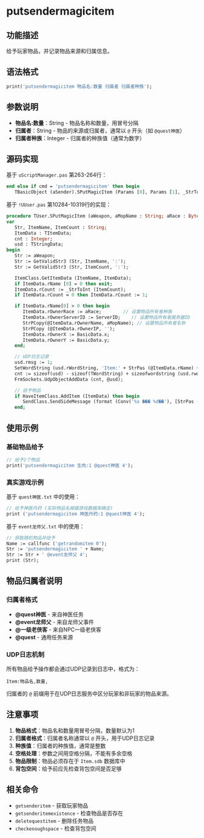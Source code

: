 # putsendermagicitem

## 功能描述
给予玩家物品，并记录物品来源和归属信息。

## 语法格式
```pascal
print('putsendermagicitem 物品名:数量 归属者 归属者种族');
```

## 参数说明
- **物品名:数量**：String - 物品名称和数量，用冒号分隔
- **归属者**：String - 物品的来源或归属者，通常以 `@` 开头（如 `@quest神医`）
- **归属者种族**：Integer - 归属者的种族值（通常为数字）

## 源码实现
基于 `uScriptManager.pas` 第263-264行：

```pascal
end else if cmd = 'putsendermagicitem' then begin
   TBasicObject (aSender).SPutMagicItem (Params [0], Params [1], _StrToInt (Params [2]));
```

基于 `!UUser.pas` 第10284-10319行的实现：

```pascal
procedure TUser.SPutMagicItem (aWeapon, aMopName : String; aRace : Byte);
var
   Str, ItemName, ItemCount : String;
   ItemData : TItemData;
   cnt : Integer;
   usd : TStringData;
begin
   Str := aWeapon;
   Str := GetValidStr3 (Str, ItemName, ':');
   Str := GetValidStr3 (Str, ItemCount, ':');

   ItemClass.GetItemData (ItemName, ItemData);
   if ItemData.rName [0] = 0 then exit;
   ItemData.rCount := _StrToInt (ItemCount);
   if ItemData.rCount = 0 then ItemData.rCount := 1;

   if ItemData.rName[0] > 0 then begin
      ItemData.rOwnerRace := aRace;        // 设置物品所有者种族
      ItemData.rOwnerServerID := ServerID;    // 设置物品所有者服务器ID
      StrPCopy(@ItemData.rOwnerName, aMopName); // 设置物品所有者名称
      StrPCopy (@ItemData.rOwnerIP, '');
      ItemData.rOwnerX := BasicData.x;
      ItemData.rOwnerY := BasicData.y;
   end;

   // UDP日志记录
   usd.rmsg := 1;
   SetWordString (usd.rWordString, 'Item:' + StrPas (@ItemData.rName) + ',' + IntToStr (ItemData.rCount) + ',');
   cnt := sizeof(usd) - sizeof(TWordString) + sizeofwordstring (usd.rwordstring);
   FrmSockets.UdpObjectAddData (cnt, @usd);

   // 给予物品
   if HaveItemClass.AddItem (ItemData) then begin
      SendClass.SendSideMessage (format (Conv('%s ��� %d��'), [StrPas (@ItemData.rViewName), ItemData.rCount]));
   end;
```

## 使用示例

### 基础物品给予
```pascal
// 给予1个物品
print('putsendermagicitem 生肉:1 @quest神医 4');
```

### 真实游戏示例
基于 `quest神医.txt` 中的使用：

```pascal
// 给予神医丹药 (实际物品名根据游戏数据库确定)
print ('putsendermagicitem 神医丹药:1 @quest神医 4');
```

基于 `event龙师父.txt` 中的使用：

```pascal
// 获取随机物品并给予
Name := callfunc ('getrandomitem 0');
Str := 'putsendermagicitem ' + Name;
Str := Str + ' @event龙师父 4';
print (Str);
```

## 物品归属者说明

### 归属者格式
- **@quest神医** - 来自神医任务
- **@event龙师父** - 来自龙师父事件
- **@一级老侠客** - 来自NPC一级老侠客
- **@quest** - 通用任务来源

### UDP日志机制
所有物品给予操作都会通过UDP记录到日志中，格式为：
```
Item:物品名,数量,
```

归属者的 `@` 前缀用于在UDP日志服务中区分玩家和非玩家的物品来源。

## 注意事项

1. **物品格式**：物品名和数量用冒号分隔，数量默认为1
2. **归属者格式**：归属者名称通常以 `@` 开头，用于UDP日志记录
3. **种族值**：归属者的种族值，通常是整数
4. **空格处理**：参数之间用空格分隔，不能有多余空格
5. **物品限制**：物品必须存在于 `Item.sdb` 数据库中
6. **背包空间**：给予前应先检查背包空间是否足够

## 相关命令
- `getsenderitem` - 获取玩家物品
- `getsenderitemexistence` - 检查物品是否存在
- `deletequestitem` - 删除任务物品
- `checkenoughspace` - 检查背包空间